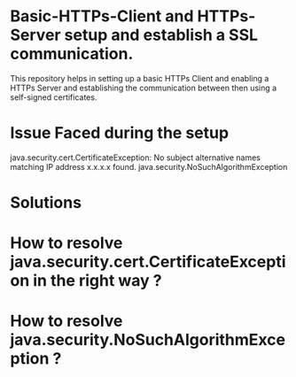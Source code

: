 # Basic-HTTPs-Client and HTTPs-Server setup and establish a SSL communication.
This repository helps in setting up a basic HTTPs Client and enabling a HTTPs Server and establishing the communication between then using a self-signed certificates.

# Issue Faced during the setup 
java.security.cert.CertificateException: No subject alternative names matching IP address x.x.x.x found.
java.security.NoSuchAlgorithmException

# Solutions 
# How to resolve java.security.cert.CertificateException in the right way ?


# How to resolve java.security.NoSuchAlgorithmException ?

